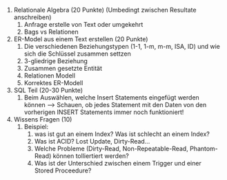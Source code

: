 1. Relationale Algebra (20 Punkte)  (Umbedingt zwischen Resultate anschreiben)
   1. Anfrage erstelle von Text oder umgekehrt
   2. Bags vs Relationen 
2. ER-Model aus einem Text erstellen (20 Punkte)
   1. Die verschiedenen Beziehungstypen (1-1, 1-m, m-m, ISA, ID) und wie sich die Schlüssel zusammen settzen
   2. 3-gliedrige Beziehung
   3. Zusammen gesetzte Entität
   4. Relationen Modell
   5. Korrektes ER-Modell
3. SQL Teil (20-30 Punkte)
   1. Beim Auswählen, welche Insert Statements eingefügt werden können --> Schauen, ob jedes Statement mit den Daten von den vorherigen INSERT Statements immer noch funktioniert!
4. Wissens Fragen (10)
   1. Beispiel:
      1.  was ist gut an einem Index? Was ist schlecht an einem Index?
      2. Was ist ACID? Lost Update, Dirty-Read...
      3. Welche Probleme (Dirty-Read, Non-Repeatable-Read, Phantom-Read) können tolliertiert werden?
      4. Was ist der Unterschied zwischen einem Trigger und einer Stored Proceedure?
